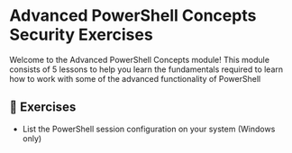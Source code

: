 # Advanced PowerShell Concepts Security Exercises

Welcome to the Advanced PowerShell Concepts module! This module consists of 5 lessons to help you learn the fundamentals required to learn how to work with some of the advanced functionality of PowerShell

## :pencil: Exercises

* List the PowerShell session configuration on your system (Windows only)
